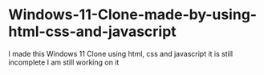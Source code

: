 # Windows-11-Clone-made-by-using-html-css-and-javascript
I made this Windows 11 Clone using html, css and javascript it is still incomplete I am still working on it
